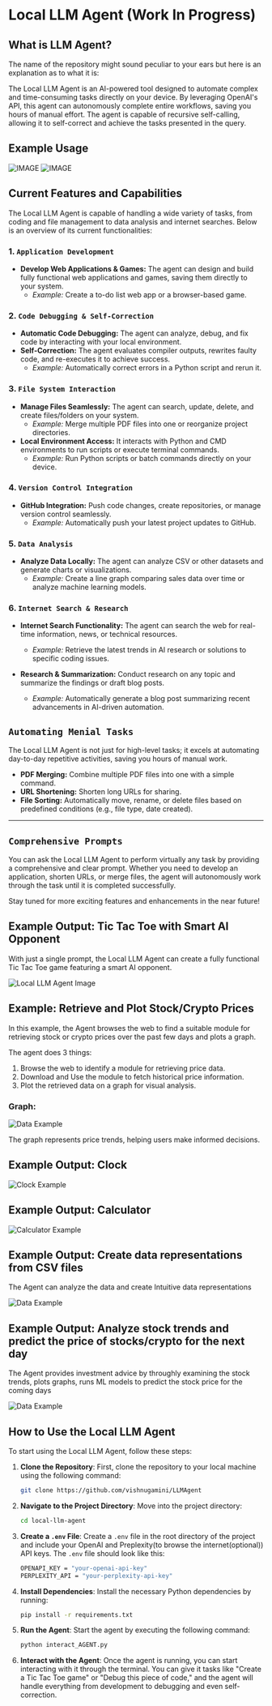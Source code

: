 # Local LLM Agent (Work In Progress)

## What is LLM Agent?
The name of the repository might sound peculiar to your ears but here is an explanation as to what it is:

The Local LLM Agent is an AI-powered tool designed to automate complex and time-consuming tasks directly on your device. By leveraging OpenAI's API, this agent can autonomously complete entire workflows, saving you hours of manual effort. The agent is capable of recursive self-calling, allowing it to self-correct and achieve the tasks presented in the query.

## Example Usage
![IMAGE](imgs/image.png)
![IMAGE](imgs/pic-8.png)

## Current Features and Capabilities

The Local LLM Agent is capable of handling a wide variety of tasks, from coding and file management to data analysis and internet searches. Below is an overview of its current functionalities:

### 1. `Application Development`
- **Develop Web Applications & Games:** The agent can design and build fully functional web applications and games, saving them directly to your system.
  - *Example:* Create a to-do list web app or a browser-based game.

### 2. `Code Debugging & Self-Correction`
- **Automatic Code Debugging:** The agent can analyze, debug, and fix code by interacting with your local environment.
- **Self-Correction:** The agent evaluates compiler outputs, rewrites faulty code, and re-executes it to achieve success.
  - *Example:* Automatically correct errors in a Python script and rerun it.

### 3. `File System Interaction`
- **Manage Files Seamlessly:** The agent can search, update, delete, and create files/folders on your system.
  - *Example:* Merge multiple PDF files into one or reorganize project directories.
- **Local Environment Access:** It interacts with Python and CMD environments to run scripts or execute terminal commands.
  - *Example:* Run Python scripts or batch commands directly on your device.

### 4. `Version Control Integration`
- **GitHub Integration:** Push code changes, create repositories, or manage version control seamlessly.
  - *Example:* Automatically push your latest project updates to GitHub.

### 5. `Data Analysis`
- **Analyze Data Locally:** The agent can analyze CSV or other datasets and generate charts or visualizations.
  - *Example:* Create a line graph comparing sales data over time or analyze machine learning models.

### 6. `Internet Search & Research`
- **Internet Search Functionality:** The agent can search the web for real-time information, news, or technical resources.
  - *Example:* Retrieve the latest trends in AI research or solutions to specific coding issues.
  
- **Research & Summarization:** Conduct research on any topic and summarize the findings or draft blog posts.
  - *Example:* Automatically generate a blog post summarizing recent advancements in AI-driven automation.

## `Automating Menial Tasks`
The Local LLM Agent is not just for high-level tasks; it excels at automating day-to-day repetitive activities, saving you hours of manual work.

- **PDF Merging:** Combine multiple PDF files into one with a simple command.
- **URL Shortening:** Shorten long URLs for sharing.
- **File Sorting:** Automatically move, rename, or delete files based on predefined conditions (e.g., file type, date created).

---

## `Comprehensive Prompts`
You can ask the Local LLM Agent to perform virtually any task by providing a comprehensive and clear prompt. Whether you need to develop an application, shorten URLs, or merge files, the agent will autonomously work through the task until it is completed successfully.

Stay tuned for more exciting features and enhancements in the near future!

## Example Output: Tic Tac Toe with Smart AI Opponent

With just a single prompt, the Local LLM Agent can create a fully functional Tic Tac Toe game featuring a smart AI opponent.

![Local LLM Agent Image](imgs/pic-1.png)

## Example: Retrieve and Plot Stock/Crypto Prices

In this example, the Agent browses the web to find a suitable module for retrieving stock or crypto prices over the past few days and plots a graph.

The agent does 3 things:
1. Browse the web to identify a module for retrieving price data.
2. Download and Use the module to fetch historical price information.
3. Plot the retrieved data on a graph for visual analysis.

### Graph:
![Data Example](imgs/pic-7.png)

The graph represents price trends, helping users make informed decisions.


## Example Output: Clock 

![Clock Example](imgs/pic-2.png)

## Example Output: Calculator

![Calculator Example](imgs/pic-3.png)

## Example Output: Create data representations from CSV files

The Agent can analyze the data and create Intuitive data representations

![Data Example](imgs/pic-4.png)

## Example Output: Analyze stock trends and predict the price of stocks/crypto for the next day 
The Agent provides investment advice by throughly examining the stock trends, plots graphs, runs ML models to predict the stock price for the coming days

![Data Example](imgs/pic-5.png)

## How to Use the Local LLM Agent

To start using the Local LLM Agent, follow these steps:

1. **Clone the Repository**: First, clone the repository to your local machine using the following command:
   ```bash
   git clone https://github.com/vishnugamini/LLMAgent
2. **Navigate to the Project Directory**: Move into the project directory:
   ```bash
   cd local-llm-agent
3. **Create a `.env` File**: Create a `.env` file in the root directory of the project and include your OpenAI and Preplexity(to browse the internet(optional)) API keys. The `.env` file should look like this:
   ```bash
   OPENAPI_KEY = "your-openai-api-key"
   PERPLEXITY_API = "your-perplexity-api-key"
4. **Install Dependencies**: Install the necessary Python dependencies by running:
   ```bash
   pip install -r requirements.txt
5. **Run the Agent**: Start the agent by executing the following command:
   ```bash
   python interact_AGENT.py
6. **Interact with the Agent**: Once the agent is running, you can start interacting with it through the terminal. You can give it tasks like "Create a Tic Tac Toe game" or "Debug this piece of code," and the agent will handle everything from development to debugging and even self-correction.





